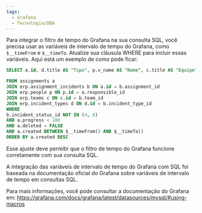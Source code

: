 ```yaml
---
tags:
  - Grafana
  - Tecnologia/DBA
---
```

Para integrar o filtro de tempo do Grafana na sua consulta SQL, você precisa usar as variáveis de intervalo de tempo do Grafana, como ``$__timeFrom`` e ``$__timeTo``. Atualize sua cláusula WHERE para incluir essas variáveis. Aqui está um exemplo de como pode ficar:

```sql
SELECT a.id, d.title AS "Tipo", p.v_name AS "Nome", c.title AS "Equipe", a.title AS "Titulo", description AS "Descricao", a.created "Criacao"

FROM assignments a 
JOIN erp.assignment_incidents b ON a.id = b.assignment_id
JOIN erp.people p ON p.id = a.responsible_id
JOIN erp.teams c ON c.id = b.team_id
JOIN erp.incident_types d ON d.id = b.incident_type_id
WHERE
b.incident_status_id NOT IN (4, 8)
AND a.progress < 100
AND a.deleted = FALSE
AND a.created BETWEEN $__timeFrom() AND $__timeTo() 
ORDER BY a.created DESC
```

Esse ajuste deve permitir que o filtro de tempo do Grafana funcione corretamente com sua consulta SQL.

A integração das variáveis de intervalo de tempo do Grafana com SQL foi baseada na documentação oficial do Grafana sobre variáveis de intervalo de tempo em consultas SQL. 

Para mais informações, você pode consultar a documentação do Grafana em:
https://grafana.com/docs/grafana/latest/datasources/mysql/#using-macros